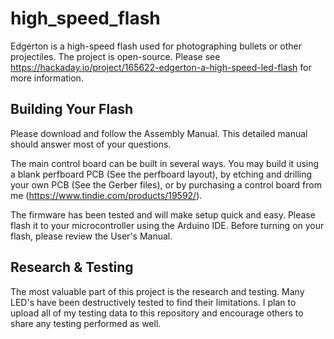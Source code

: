 # high_speed_flash
Edgerton is a high-speed flash used for photographing bullets or other projectiles.  The project is open-source.  Please see https://hackaday.io/project/165622-edgerton-a-high-speed-led-flash for more information.

## Building Your Flash
Please download and follow the Assembly Manual.  This detailed manual should answer most of your questions.

The main control board can be built in several ways.  You may build it using a blank perfboard PCB (See the perfboard layout), by etching and drilling your own PCB (See the Gerber files), or by purchasing a control board from me (https://www.tindie.com/products/19592/).

The firmware has been tested and will make setup quick and easy.  Please flash it to your microcontroller using the Arduino IDE.  Before turning on your flash, please review the User's Manual.

## Research & Testing
The most valuable part of this project is the research and testing.  Many LED's have been destructively tested to find their limitations.  I plan to upload all of my testing data to this repository and encourage others to share any testing performed as well.
